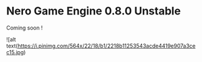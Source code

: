 # Nero Game Engine 0.8.0 Unstable

Coming soon !

![alt text(https://i.pinimg.com/564x/22/18/b1/2218b11253543acde4419e907a3cec15.jpg)
